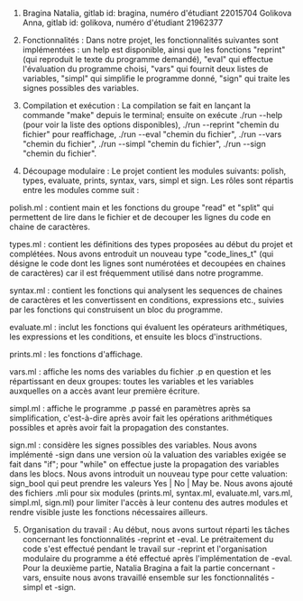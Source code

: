 1. Bragina Natalia, gitlab id: bragina, numéro d'étudiant 22015704
Golikova Anna, gitlab id: golikova, numéro d'étudiant 21962377

2. Fonctionnalités : Dans notre projet, les fonctionnalités suivantes 
sont implémentées : un help est disponible, ainsi que les fonctions "reprint" (qui reproduit le texte du programme demandé), "eval" qui effectue l'évaluation du programme choisi, "vars" qui fournit deux listes de variables, "simpl" qui simplifie le programme donné, "sign" qui traite les signes possibles des variables.

3. Compilation et exécution : La compilation se fait en lançant la commande "make" depuis le terminal; 
ensuite on exécute ./run --help (pour voir la liste des options disponibles), 
./run --reprint "chemin du fichier" pour reaffichage, ./run --eval "chemin du fichier",
./run --vars "chemin du fichier", ./run --simpl "chemin du fichier", ./run --sign "chemin du fichier".

4. Découpage modulaire : Le projet contient les modules suivants: polish, types, evaluate, prints, syntax, vars, simpl et sign. 
Les rôles sont répartis entre les modules comme suit :

polish.ml : contient main et les fonctions du groupe "read" et "split" qui permettent de lire dans le fichier et de 
decouper les lignes du code en chaine de caractères.

types.ml : contient les définitions des types proposées au début du projet et complétées. Nous avons entroduit un nouveau type "code_lines_t" (qui désigne le code dont les lignes sont numérotées et decoupées en chaines de caractères) car il est fréquemment utilisé dans notre programme.

syntax.ml : contient les fonctions qui analysent les sequences de chaines de caractères et les convertissent en conditions, expressions etc., suivies par les fonctions qui construisent un bloc du programme. 

evaluate.ml : inclut les fonctions qui évaluent les opérateurs arithmétiques, les expressions et les conditions, et ensuite les blocs d'instructions. 

prints.ml : les fonctions d'affichage.

vars.ml : affiche les noms des variables du fichier .p en question et les répartissant en deux groupes: toutes les variables et les variables auxquelles on a accès avant leur première écriture.

simpl.ml : affiche le programme .p passé en paramètres après sa simplification, c'est-à-dire après avoir fait les opérations arithmétiques possibles et après avoir fait la propagation des constantes. 

sign.ml : considère les signes possibles des variables. Nous avons implémenté -sign dans 
une version où la valuation des variables exigée se fait dans "if"; 
pour "while" on effectue juste la propagation des variables dans les blocs. 
Nous avons introduit un nouveau type pour cette valuation: sign_bool qui peut prendre les valeurs Yes | No | May be.
Nous avons ajouté des fichiers .mli pour six modules (prints.ml, syntax.ml, evaluate.ml, 
vars.ml, simpl.ml, sign.ml) pour limiter
l'accès à leur contenu des autres modules et rendre visible juste les fonctions nécessaires ailleurs.

5. Organisation du travail : Au début, nous avons surtout réparti les tâches concernant les fonctionnalités -reprint et -eval. 
Le prétraitement du code s'est effectué pendant le travail sur -reprint et l'organisation modulaire du programme a été 
effectué après l'implémentation de -eval.
Pour la deuxième partie, Natalia Bragina a fait la partie concernant -vars, ensuite nous avons travaillé ensemble sur les fonctionnalités -simpl et -sign.